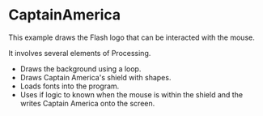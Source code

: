 # CaptainAmerica

This example draws the Flash logo that can be interacted with the mouse. 

It involves several elements of Processing. 

- Draws the background using a loop.
- Draws Captain America's shield with shapes.
- Loads fonts into the program.
- Uses if logic to known when the mouse is within the shield and the writes Captain America onto the screen.
